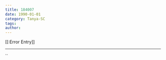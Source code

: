 ```yaml
---
title: 184007
date: 1990-01-01
category: Tanya-SC
tags: 
author: 
---
```


[[:Error Entry]]

---



``
